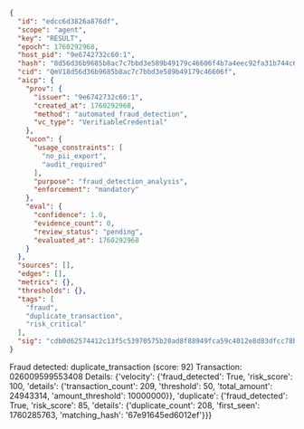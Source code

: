 ```json
{
  "id": "edcc6d3826a876df",
  "scope": "agent",
  "key": "RESULT",
  "epoch": 1760292968,
  "host_pid": "9e6742732c60:1",
  "hash": "8d56d36b9685b8ac7c7bbd3e589b49179c46606f4b7a4eec92fa31b744c6ee6f",
  "cid": "QmV18d56d36b9685b8ac7c7bbd3e589b49179c46606f",
  "aicp": {
    "prov": {
      "issuer": "9e6742732c60:1",
      "created_at": 1760292968,
      "method": "automated_fraud_detection",
      "vc_type": "VerifiableCredential"
    },
    "ucon": {
      "usage_constraints": [
        "no_pii_export",
        "audit_required"
      ],
      "purpose": "fraud_detection_analysis",
      "enforcement": "mandatory"
    },
    "eval": {
      "confidence": 1.0,
      "evidence_count": 0,
      "review_status": "pending",
      "evaluated_at": 1760292968
    }
  },
  "sources": [],
  "edges": [],
  "metrics": {},
  "thresholds": {},
  "tags": [
    "fraud",
    "duplicate_transaction",
    "risk_critical"
  ],
  "sig": "cdb0d62574412c13f5c53970575b20ad8f88949fca59c4012e8d83dfcc78befe"
}
```

Fraud detected: duplicate_transaction (score: 92)
Transaction: 026009599553408
Details: {'velocity': {'fraud_detected': True, 'risk_score': 100, 'details': {'transaction_count': 209, 'threshold': 50, 'total_amount': 24943314, 'amount_threshold': 10000000}}, 'duplicate': {'fraud_detected': True, 'risk_score': 85, 'details': {'duplicate_count': 208, 'first_seen': 1760285763, 'matching_hash': '67e91645ed6012ef'}}}